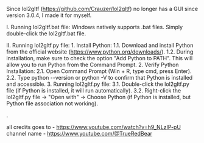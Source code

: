 Since lol2gltf (https://github.com/Crauzer/lol2gltf) no longer has a GUI since version 3.0.4, I made it for myself.

I. Running lol2gltf.bat file:
	Windows natively supports .bat files. Simply double-click the lol2gltf.bat file.

II. Running lol2gltf.py file:
	1. Install Python:
		1.1. Download and install Python from the official website (https://www.python.org/downloads/).
		1.2. During installation, make sure to check the option "Add Python to PATH". This will allow you to run Python from the Command Prompt.
	2. Verify Python Installation:
		2.1. Open Command Prompt (Win + R, type cmd, press Enter).
		2.2. Type python --version or python -V to confirm that Python is installed and accessible.
	3. Running lol2gltf.py file:
		3.1. Double-click the lol2gltf.py file (if Python is installed, it will run automatically).
		3.2. Right-click the lol2gltf.py file → "Open with" → Choose Python (if Python is installed, but Python file association not working).

.

all credits goes to - https://www.youtube.com/watch?v=h9_NLzIP-pU
channel name - https://www.youtube.com/@TrueRedBear
